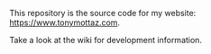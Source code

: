 This repository is the source code for my website: https://www.tonymottaz.com.

Take a look at the wiki for development information.
